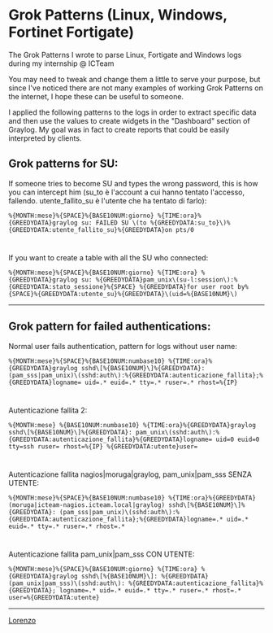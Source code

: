 # Grok Patterns (Linux, Windows, Fortinet Fortigate)
The Grok Patterns I wrote to parse Linux, Fortigate and Windows logs during my internship @ ICTeam

You may need to tweak and change them a little to serve your purpose, but since I've noticed there are not many examples of working Grok Patterns on the internet, I hope these can be useful to someone.

I applied the following patterns to the logs in order to extract specific data and then use the values to create widgets in the "Dashboard" section of Graylog. My goal was in fact to create reports that could be easily interpreted by clients.

## Grok patterns for SU:

If someone tries to become SU and types the wrong password, this is how you can intercept him (su_to è l'account a cui hanno tentato l'accesso, fallendo. utente_fallito_su è l'utente che ha tentato di farlo):

```%{MONTH:mese}%{SPACE}%{BASE10NUM:giorno} %{TIME:ora}%{GREEDYDATA}graylog su: FAILED SU \(to %{GREEDYDATA:su_to}\)%{GREEDYDATA:utente_fallito_su}%{GREEDYDATA}on pts/0```
#
If you want to create a table with all the SU who connected:

```%{MONTH:mese}%{SPACE}%{BASE10NUM:giorno} %{TIME:ora} %{GREEDYDATA}graylog su: %{GREEDYDATA}pam_unix\(su-l:session\):%{GREEDYDATA:stato_sessione}%{SPACE} %{GREEDYDATA}for user root by%{SPACE}%{GREEDYDATA:utente_su}%{GREEDYDATA}\(uid=%{BASE10NUM}\)```
____

## Grok pattern for failed authentications:

Normal user fails authentication, pattern for logs without user name:

```%{MONTH:mese}%{SPACE}%{BASE10NUM:numbase10} %{TIME:ora}%{GREEDYDATA}graylog sshd\[%{BASE10NUM}\]%{GREEDYDATA}: (pam_sss|pam_unix)\(sshd:auth\):%{GREEDYDATA:autenticazione_fallita};%{GREEDYDATA}logname= uid=.* euid=.* tty=.* ruser=.* rhost=%{IP}```
#
Autenticazione fallita 2:

```%{MONTH:mese} %{BASE10NUM:numbase10} %{TIME:ora}%{GREEDYDATA}graylog sshd\[%{BASE10NUM}\]%{GREEDYDATA}: pam_unix\(sshd:auth\):%{GREEDYDATA:autenticazione_fallita}%{GREEDYDATA}logname= uid=0 euid=0 tty=ssh ruser= rhost=%{IP} %{GREEDYDATA:utente}user=```
#
Autenticazione fallita nagios|moruga|graylog, pam_unix|pam_sss SENZA UTENTE:

```%{MONTH:mese}%{SPACE}%{BASE10NUM:numbase10} %{TIME:ora}%{GREEDYDATA}(moruga|icteam-nagios.icteam.local|graylog) sshd\[%{BASE10NUM}\]%{GREEDYDATA}: (pam_sss|pam_unix)\(sshd:auth\):%{GREEDYDATA:autenticazione_fallita};%{GREEDYDATA}logname=.* uid=.* euid=.* tty=.* ruser=.* rhost=.*```
#
Autenticazione fallita pam_unix|pam_sss CON UTENTE:

```%{MONTH:mese}%{SPACE}%{BASE10NUM:giorno} %{TIME:ora} %{GREEDYDATA}graylog sshd\[%{BASE10NUM}\]: %{GREEDYDATA}(pam_unix|pam_sss)\(sshd:auth\): %{GREEDYDATA:autenticazione_fallita}%{GREEDYDATA}; logname=.* uid=.* euid=.* tty=.* ruser=.* rhost=.* user=%{GREEDYDATA:utente}```
____

[Lorenzo](https://www.linkedin.com/in/lorenzomagni97/)
